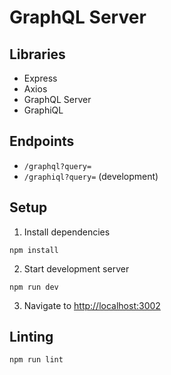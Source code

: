 # GraphQL Server

## Libraries

* Express
* Axios
* GraphQL Server
* GraphiQL

## Endpoints

* `/graphql?query=`
* `/graphiql?query=` (development)

## Setup

1. Install dependencies
```
npm install
```

2. Start development server
```
npm run dev
```

3. Navigate to [http://localhost:3002](http://localhost:3002)

## Linting

```
npm run lint
```
